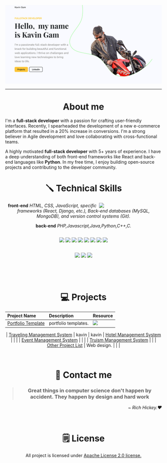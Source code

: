 
![GitHubBanner](https://github.com/bhaitigam71/bhaitigam71/blob/main/assets/img/portfolio%20sreenshort.png)
****
<h1 align="center"> About me</h1>

I'm a <b>full-stack developer</b> with a passion for crafting user-friendly interfaces. Recently, I spearheaded the development of a new e-commerce platform that resulted in a 20% increase in conversions. I'm a strong believer in Agile development and love collaborating with cross-functional teams.

A highly motivated <b>full-stack developer</b> with 5+ years of experience. I have a deep understanding of both front-end frameworks like React and back-end languages like <b>Python</b>. In my free time, I enjoy building open-source projects and contributing to the developer community.
 
<div align="center">

<h1>🪛 Technical Skills</h1>
   
   <img width="40%" align="right"   src="https://img.freepik.com/premium-vector/young-man-writing-code-desktop-computer-software-developer-work-workplace_625536-3771.jpg?w=600">

<b>front-end</b> <i>HTML, CSS, JavaScript, specific frameworks (React, Django, etc.), Back-end databases (MySQL, MongoDB), and version control systems (Git).</i>

<b>back-end</b> <i>PHP,Javascript,Java,Python,C++,C.</i>

##
![](https://img.shields.io/badge/HTML5-green?style=for-the-badge&logo=html5&logoColor=blue)
![](https://img.shields.io/badge/CSS-green?style=for-the-badge&logo=Cascading%20Style%20Sheets&logoColor=blue)
![](https://img.shields.io/badge/java_script-green?style=for-the-badge&logo=javascript&logoColor=blue)
![](https://img.shields.io/badge/python3-green?style=for-the-badge&logo=python&logoColor=blue)
![](https://img.shields.io/badge/java-green?style=for-the-badge&logo=openjdk&logoColor=blue)
![](https://img.shields.io/badge/php-green?style=for-the-badge&logo=php&logoColor=blue)
![](https://img.shields.io/badge/c_program-green?style=for-the-badge&logo=c&logoColor=blue)
![](https://img.shields.io/badge/c%2B%2B-green?style=for-the-badge&logo=c%2B%2B&logoColor=blue)

##
![](https://img.shields.io/badge/DBMS-MySQL-blue?style=for-the-badge&logo=mysql&logoColor=blue&labelColor=white&color=blue)
![](https://img.shields.io/badge/DBMS-MariaDB-blue?style=for-the-badge&logo=mariadb&logoColor=blue&labelColor=white&color=blue)
![](https://img.shields.io/badge/DBMS-Mongodb-blue?style=for-the-badge&logo=mongodb&logoColor=blue&labelColor=white&color=blue)

<br/>
<br/>
<br/>

<h1 align="center">💻 Projects</h1> 

| Project Name     | Description     |  Resource |
| :---     | :----     | :---     |
| [Portfolio Template ](https://kavingam.github.io/Portfolio/) | portfolio templates.| ![](https://img.shields.io/badge/GET_LINK-CLICK-green?style=plastic&link=https%3A%2F%2Fgithub.com%2Fkavingam%2FPortfolio) 

| [Traveling Management System]()   | kavin | kavin 
| [Hotel Management System]()    | | |
| [Event Management System]()     | |  |
| [Truism Management System]() | |
| [Other Project List](https://github.com/kavingam/Other-Web-Project-/tree/main) | Web design. |  | |

<br/>
<h1> 📲 Contact me</h1>

> ### Great things in computer science don't happen by accident. They happen by design and hard work
<p align="right"><i> ~ Rich Hickey.❤️</i></p>

<a href="mailto:darksicker71@gmail.com" target="_blank"><img alt="" src="https://img.shields.io/badge/Gmail-yellow?style=for-the-badge&logo=gmail"></a>
<a href="https://github.com/kavingam" target="_blank"><img alt="" src="https://img.shields.io/badge/github-yellow?style=for-the-badge&logo=github"></a>
<a href="https://profile.indeed.com/?hl=en_GB&co=GB&from=gnav-jobseeker-profile--profile-one-frontend"><img alt="" src="https://img.shields.io/badge/linkedin-yellow?style=for-the-badge&logo=linkedin" target="_blank"></a>
<a href="https://www.kaggle.com/bhaitigam"><img alt="" target="_blank" src="https://img.shields.io/badge/kaggle-yellow?style=for-the-badge&logo=kaggle"></a>
<a href="#" target="_blank"><img alt="" src="https://img.shields.io/badge/twitter-yellow?style=for-the-badge&logo=twitter"></a>
<a href="#" target="_blank"><img alt="" src="https://img.shields.io/badge/instagram-yellow?style=for-the-badge&logo=instagram"></a>

<h1> 🗒️ License</h1>

All project is licensed under [Apache License 2.0 license.](https://www.apache.org/)
